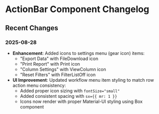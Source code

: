 # ActionBar Component Changelog

## Recent Changes

### 2025-08-28
- **Enhancement**: Added icons to settings menu (gear icon) items:
  - "Export Data" with FileDownload icon
  - "Print Report" with Print icon
  - "Column Settings" with ViewColumn icon
  - "Reset Filters" with FilterListOff icon
- **UI Improvement**: Updated workflow menu item styling to match row action menu consistency:
  - Added proper icon sizing with `fontSize="small"`
  - Added consistent spacing with `sx={{ mr: 1 }}`
  - Icons now render with proper Material-UI styling using Box component
